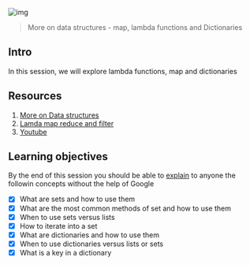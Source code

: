![img](https://assets.imaginablefutures.com/media/images/ALX_Logo.max-200x150.png)
> More on data structures - map, lambda functions and Dictionaries 

## Intro 
In this session, we will explore lambda functions, map and dictionaries

## Resources 
1. [More on Data structures](https://docs.python.org/3/tutorial/datastructures.html)
2. [Lamda map reduce and filter](https://python-course.eu/advanced-python/lambda-filter-reduce-map.php)
3. [Youtube](https://www.youtube.com/watch?v=1GAC6KQUPeg)

## Learning objectives
By the end of this session you should be able to [explain](https://fs.blog/feynman-learning-technique/) to anyone the followin concepts without  the help of Google

- [X] What are sets and how to use them
- [X] What are the most common methods of set and how to use them
- [X] When to use sets versus lists
- [X] How to iterate into a set
- [X] What are dictionaries and how to use them
- [X] When to use dictionaries versus lists or sets
- [X] What is a key in a dictionary
